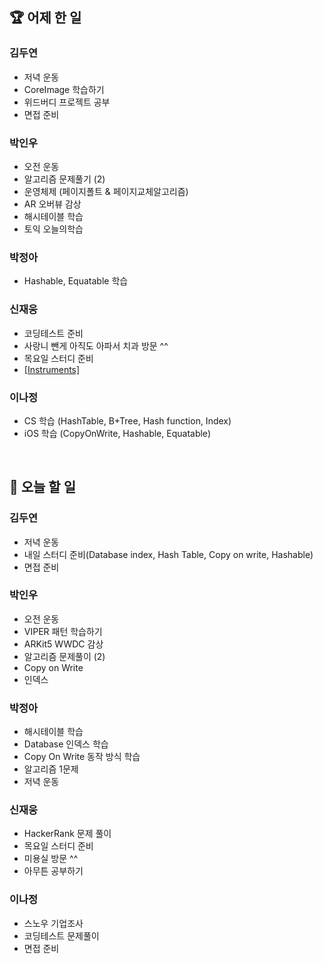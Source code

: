 ## 🏆 어제 한 일

### 김두연

- 저녁 운동
- CoreImage 학습하기
- 위드버디 프로젝트 공부
- 면접 준비

### 박인우

- 오전 운동
- 알고리즘 문제풀기 (2)
- 운영체제 (페이지폴트 & 페이지교체알고리즘)
- AR 오버뷰 감상
- 해시테이블 학습
- 토익 오늘의학습

### 박정아

- Hashable, Equatable 학습

### 신재웅

- 코딩테스트 준비
- 사랑니 뺀게 아직도 아파서 치과 방문 ^^ 
- 목요일 스터디 준비
- [[Instruments]](https://github.com/sustainable-git/iOS-Application-Study/tree/main/%5BStanford%5D%20iOS11%20App%20developement/Friday%20Session%203)

### 이나정

- CS 학습 (HashTable, B+Tree, Hash function, Index)
- iOS 학습 (CopyOnWrite, Hashable, Equatable)

<br/>

## 🎯 오늘 할 일

### 김두연

- 저녁 운동
- 내일 스터디 준비(Database index, Hash Table, Copy on write, Hashable)
- 면접 준비

### 박인우

- 오전 운동
- VIPER 패턴 학습하기
- ARKit5 WWDC 감상
- 알고리즘 문제풀이 (2)
- Copy on Write
- 인덱스

### 박정아

- 해시테이블 학습
- Database 인덱스 학습
- Copy On Write 동작 방식 학습
- 알고리즘 1문제
- 저녁 운동

### 신재웅

- HackerRank 문제 풀이
- 목요일 스터디 준비
- 미용실 방문 ^^
- 아무튼 공부하기

### 이나정

- 스노우 기업조사
- 코딩테스트 문제풀이
- 면접 준비
